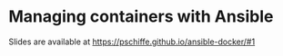 # Managing containers with Ansible

Slides are available at https://pschiffe.github.io/ansible-docker/#1
